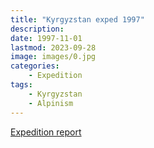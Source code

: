 ```yaml
---
title: "Kyrgyzstan exped 1997"
description: 
date: 1997-11-01
lastmod: 2023-09-28
image: images/0.jpg
categories:
    - Expedition
tags:
    - Kyrgyzstan
    - Alpinism
---
```


[Expedition report](/documents/kyrgyzstan1997.pdf)
